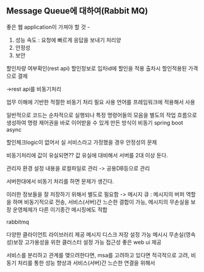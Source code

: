 ## Message Queue에 대하여(Rabbit MQ)

좋은 웹 application이 가져야 할 것 -

1. 성능
   속도 : 요청에 빠르게 응답을 보내기
   처리양
2. 안정성
3. 보안

할인차량 여부확인(rest api)
할인정보로 입차id에 할인을 적용
출차시 할인적용된 가격으로 결제

->rest api를 비동기처리

업무 이해에 기반한 적절한 비동기 처리 필요
사용 언어를 프레임워크에 적용해서 사용

일반적으로 코드는 순차적으로 실행되나 특정 명령어들의 모음을 별도의 작업 흐름으로 생성하여 명령 제어권을 바로 이어받을 수 있게 만든 방식이 비동기
spring boot async

할인체크logic이 없어서 실 서비스라고 가정했을 경우 안정성의 문제

비동기처리에 값이 유실되면??
값 유실에 대비해서 서버를 2대 이상 둔다.

관리자 환경 설정 내용을 로컬파일로 관리 -> 공용DB등으로 관리

서버한대에서 비동기 처리를 하면 문제가 생긴다.

이러한 정보들을 잘 저장하기 위해서 별도로 필요함
-> 메시지 큐 : 메시지의 버퍼 역할을 하며 비동기적으로 전송, 서비스(서버)간 느슨한 결합이 가능, 메시지의 무손실을 보장
운영체제가 다른 이기종간 메시징에도 적합

rabbitmq

다양한 클라이언트 라이브러리 제공
메시지 디스크 저장 설정 가능
메시시 무손실(영속성)보장
고가용성을 위한 클러스터 설정 가능
접근성 좋은 web ui 제공

서비스를 분리하고 관계를 맺으려한다면,
msa를 고려하고 있다면 적극적으로 고려,
비동기 처리를 통한 성능 향상과 서비스(서버)간 느슨한 연결을 위해서
